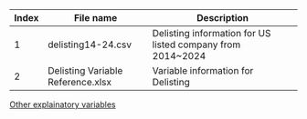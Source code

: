 |Index|File name|Description|
|-----|---------|-----------|
|1|delisting14-24.csv|Delisting information for US listed company from 2014~2024|
|2|Delisting Variable Reference.xlsx|Variable information for Delisting|

[Other explainatory variables](https://drive.google.com/file/d/1CxxFbmOEjUqY1ugwpURTes0Zaf3ngf2x/view?usp=sharing)
